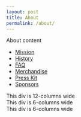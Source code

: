 ```yaml
---
layout: post
title: About
permalink: /about/
---
```


About content

<nav>
  <div class="nav-wrapper">
    <ul id="nav-mobile" class="left hide-on-med-and-down">
      <li><a href="">Mission</a></li>
      <li><a href="">History</a></li>
      <li><a href="">FAQ</a></li>
      <li><a href="">Merchandise</a></li>
      <li><a href="">Press Kit</a></li>
      <li><a href="">Sponsors</a></li>
    </ul>
  </div>
</nav>

<div class="row">
  <div class="col s12">This div is 12-columns wide</div>
  <div class="col s6">This div is 6-columns wide</div>
  <div class="col s6">This div is 6-columns wide</div>
</div>
